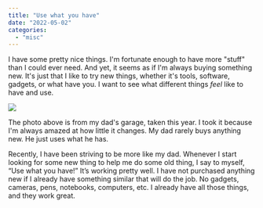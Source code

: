 ```yaml
---
title: "Use what you have"
date: "2022-05-02"
categories:
  - "misc"
---
```


I have some pretty nice things. I'm fortunate enough to have more "stuff" than I could ever need. And yet, it seems as if I'm always buying something new. It's just that I like to try new things, whether it's tools, software, gadgets, or what have you. I want to see what different things _feel_ like to have and use.

![](/img/2022/garage-1024x682.jpg)

The photo above is from my dad's garage, taken this year. I took it because I'm always amazed at how little it changes. My dad rarely buys anything new. He just uses what he has.

Recently, I have been striving to be more like my dad. Whenever I start looking for some new thing to help me do some old thing, I say to myself, “Use what you have!” It’s working pretty well. I have not purchased anything new if I already have something similar that will do the job. No gadgets, cameras, pens, notebooks, computers, etc. I already have all those things, and they work great.
